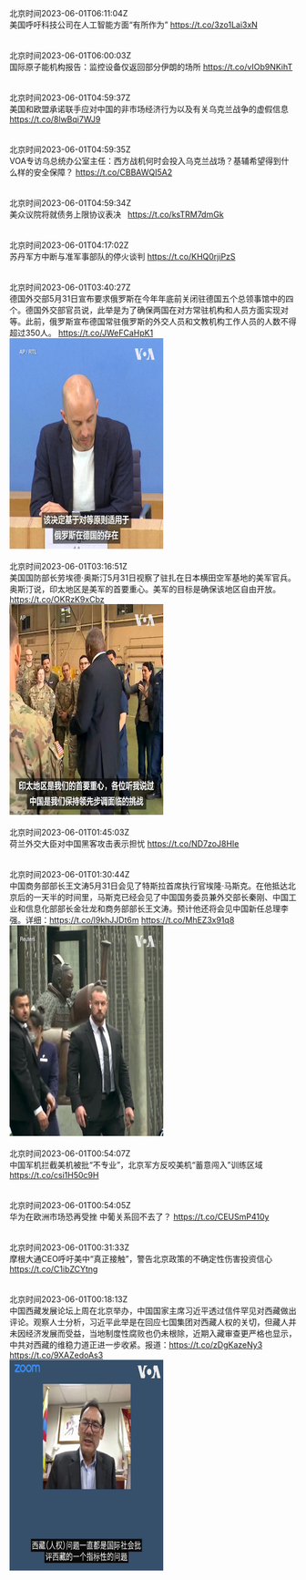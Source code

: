 北京时间2023-06-01T06:11:04Z<br>美国呼吁科技公司在人工智能方面“有所作为” https://t.co/3zo1Lai3xN<br><br><br>北京时间2023-06-01T06:00:03Z<br>国际原子能机构报告：监控设备仅返回部分伊朗的场所 https://t.co/vIOb9NKihT<br><br><br>北京时间2023-06-01T04:59:37Z<br>美国和欧盟承诺联手应对中国的非市场经济行为以及有关乌克兰战争的虚假信息 https://t.co/8lwBqi7WJ9<br><br><br>北京时间2023-06-01T04:59:35Z<br>VOA专访乌总统办公室主任：西方战机何时会投入乌克兰战场？基辅希望得到什么样的安全保障？ https://t.co/CBBAWQI5A2<br><br><br>北京时间2023-06-01T04:59:34Z<br>美众议院将就债务上限协议表决    https://t.co/ksTRM7dmGk<br><br><br>北京时间2023-06-01T04:17:02Z<br>苏丹军方中断与准军事部队的停火谈判 https://t.co/KHQ0rjiPzS<br><br><br>北京时间2023-06-01T03:40:27Z<br>德国外交部5月31日宣布要求俄罗斯在今年年底前关闭驻德国五个总领事馆中的四个。德国外交部官员说，此举是为了确保两国在对方常驻机构和人员方面实现对等。此前，俄罗斯宣布德国常驻俄罗斯的外交人员和文教机构工作人员的人数不得超过350人。 https://t.co/JWeFCaHpK1<br><img src='/temp/video/2023/t-Month-6/y-Day-01/VOAChinese/1663993866633252866_0.jpg' width='270' height='370'><br><br>北京时间2023-06-01T03:16:51Z<br>美国国防部长劳埃德·奥斯汀5月31日视察了驻扎在日本横田空军基地的美军官兵。奥斯汀说，印太地区是美军的首要重心。美军的目标是确保该地区自由开放。 https://t.co/OKRzK9xCbz<br><img src='/temp/video/2023/t-Month-6/y-Day-01/VOAChinese/1663987923539345408_0.jpg' width='270' height='370'><br><br>北京时间2023-06-01T01:45:03Z<br>荷兰外交大臣对中国黑客攻击表示担忧 https://t.co/ND7zoJ8HIe<br><br><br>北京时间2023-06-01T01:30:44Z<br>中国商务部部长王文涛5月31日会见了特斯拉首席执行官埃隆·马斯克。在他抵达北京后的一天半的时间里，马斯克已经会见了中国国务委员兼外交部长秦刚、中国工业和信息化部部长金壮龙和商务部部长王文涛。预计他还将会见中国新任总理李强。详细：https://t.co/l9khJJDt6m https://t.co/MhEZ3x91q8<br><img src='/temp/video/2023/t-Month-6/y-Day-01/VOAChinese/1663961221211770880_0.jpg' width='270' height='370'><br><br>北京时间2023-06-01T00:54:07Z<br>中国军机拦截美机被批“不专业”，北京军方反咬美机“蓄意闯入”训练区域 https://t.co/csi1H50c9H<br><br><br>北京时间2023-06-01T00:54:05Z<br>华为在欧洲市场恐再受挫 中葡关系回不去了？ https://t.co/CEUSmP410y<br><br><br>北京时间2023-06-01T00:31:33Z<br>摩根大通CEO呼吁美中“真正接触”，警告北京政策的不确定性伤害投资信心 https://t.co/C1ibZCYtng<br><br><br>北京时间2023-06-01T00:18:13Z<br>中国西藏发展论坛上周在北京举办，中国国家主席习近平透过信件罕见对西藏做出评论。观察人士分析，习近平此举是在回应七国集团对西藏人权的关切，但藏人并未因经济发展而受益，当地制度性腐败也仍未根除，近期入藏审查更严格也显示，中共对西藏的维稳力道正进一步收紧。报道：https://t.co/zDgKazeNy3 https://t.co/9XAZedoAs3<br><img src='/temp/video/2023/t-Month-6/y-Day-01/VOAChinese/1663942972088434688_0.jpg' width='270' height='370'><br><br>